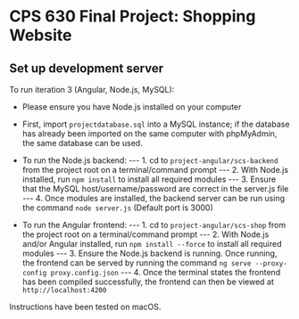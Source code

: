 # CPS 630 Final Project: Shopping Website

## Set up development server

To run iteration 3 (Angular, Node.js, MySQL):
- Please ensure you have Node.js installed on your computer

- First, import `projectdatabase.sql` into a MySQL instance; if the database has already been imported on the same computer
with phpMyAdmin, the same database can be used.

- To run the Node.js backend:
--- 1. cd to `project-angular/scs-backend` from the project root on a terminal/command prompt
--- 2. With Node.js installed, run `npm install` to install all required modules
--- 3. Ensure that the MySQL host/username/password are correct in the server.js file
--- 4. Once modules are installed, the backend server can be run using the command `node server.js` (Default port is 3000)

- To run the Angular frontend:
--- 1. cd to `project-angular/scs-shop` from the project root on a terminal/command prompt
--- 2. With Node.js and/or Angular installed, run `npm install --force` to install all required modules
--- 3. Ensure the Node.js backend is running. Once running, the frontend can be served by running 
the command `ng serve --proxy-config proxy.config.json`
--- 4. Once the terminal states the frontend has been compiled successfully, the frontend can then be viewed 
at `http://localhost:4200`

Instructions have been tested on macOS.
